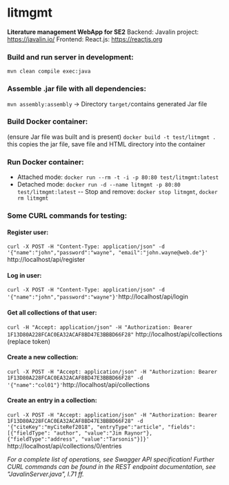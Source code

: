 # litmgmt

__Literature management WebApp for SE2__
Backend: Javalin project: https://javalin.io/
Frontend: React.js: https://reactjs.org


### Build and run server in development:
`mvn clean compile exec:java`

### Assemble .jar file with all dependencies:
`mvn assembly:assembly`
-> Directory `target/`contains generated Jar file

### Build Docker container:
(ensure Jar file was built and is present)
`docker build -t test/litmgmt .`
this copies the jar file, save file and HTML directory into the container

### Run Docker container:
- Attached mode: `docker run --rm -t -i -p 80:80 test/litmgmt:latest`
- Detached mode: `docker run -d --name litmgmt -p 80:80 test/litmgmt:latest`
-- Stop and remove: `docker stop litmgmt`, `docker rm litmgmt`

### Some CURL commands for testing:

#### Register user:
`curl -X POST -H "Content-Type: application/json" -d '{"name":"john","password":"wayne", "email":"john.wayne@web.de"}' `http://localhost/api/register

#### Log in user:
`curl -X POST -H "Content-Type: application/json" -d '{"name":"john","password":"wayne"}'`http://localhost/api/login

#### Get all collections of that user:
`curl -H "Accept: application/json" -H "Authorization: Bearer 1F13D80A228FCAC0EA32ACAF8BD47E3BBBD66F28"` http://localhost/api/collections
(replace token)

#### Create a new collection:
`curl -X POST -H "Accept: application/json" -H "Authorization: Bearer 1F13D80A228FCAC0EA32ACAF8BD47E3BBBD66F28" -d '{"name":"col01"}'`http://localhost/api/collections

#### Create an entry in a collection:

`curl -X POST -H "Accept: application/json" -H "Authorization: Bearer 1F13D80A228FCAC0EA32ACAF8BD47E3BBBD66F28" -d '{"citeKey":"myCiteRef2018", "entryType":"article", "fields":[{"fieldType": "author", "value":"Jim Raynor"}, {"fieldType":"address", "value":"Tarsonis"}]}'` http://localhost/api/collections/0/entries

_For a complete list of operations, see Swagger API specification!_
_Further CURL commands can be found in the REST endpoint documentation, see "JavalinServer.java", l.71 ff._
